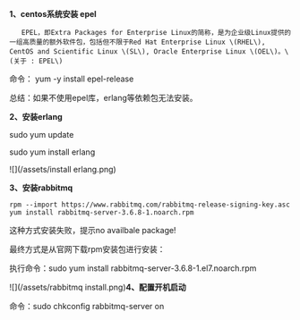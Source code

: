 **1、centos系统安装 epel**

```
   EPEL，即Extra Packages for Enterprise Linux的简称，是为企业级Linux提供的一组高质量的额外软件包，包括但不限于Red Hat Enterprise Linux \(RHEL\), CentOS and Scientific Linux \(SL\), Oracle Enterprise Linux \(OEL\)。\(关于 : EPEL\)
```

命令： yum -y install epel-release

总结：如果不使用epel库，erlang等依赖包无法安装。

**2、安装erlang**

sudo yum update

sudo yum install erlang

![](/assets/install erlang.png)

**3、安装rabbitmq**

```
rpm --import https://www.rabbitmq.com/rabbitmq-release-signing-key.asc
yum install rabbitmq-server-3.6.8-1.noarch.rpm
```

这种方式安装失败，提示no availbale package!

最终方式是从官网下载rpm安装包进行安装：

执行命令：sudo yum install rabbitmq-server-3.6.8-1.el7.noarch.rpm

![](/assets/rabbitmq install.png)**4、配置开机启动**

命令：sudo chkconfig rabbitmq-server on

